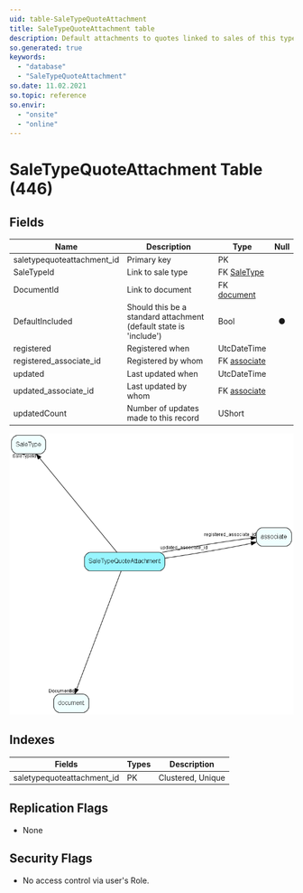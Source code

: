 ```yaml
---
uid: table-SaleTypeQuoteAttachment
title: SaleTypeQuoteAttachment table
description: Default attachments to quotes linked to sales of this type
so.generated: true
keywords:
  - "database"
  - "SaleTypeQuoteAttachment"
so.date: 11.02.2021
so.topic: reference
so.envir:
  - "onsite"
  - "online"
---
```


# SaleTypeQuoteAttachment Table (446)

## Fields

| Name | Description | Type | Null |
|------|-------------|------|:----:|
|saletypequoteattachment\_id|Primary key|PK| |
|SaleTypeId|Link to sale type|FK [SaleType](saletype.md)| |
|DocumentId|Link to document|FK [document](document.md)| |
|DefaultIncluded|Should this be a standard attachment (default state is &apos;include&apos;)|Bool|&#x25CF;|
|registered|Registered when|UtcDateTime| |
|registered\_associate\_id|Registered by whom|FK [associate](associate.md)| |
|updated|Last updated when|UtcDateTime| |
|updated\_associate\_id|Last updated by whom|FK [associate](associate.md)| |
|updatedCount|Number of updates made to this record|UShort| |


![SaleTypeQuoteAttachment table relationship diagram](./media/SaleTypeQuoteAttachment.png)

## Indexes

| Fields | Types | Description |
|--------|-------|-------------|
|saletypequoteattachment\_id |PK |Clustered, Unique |

## Replication Flags

* None

## Security Flags

* No access control via user's Role.

